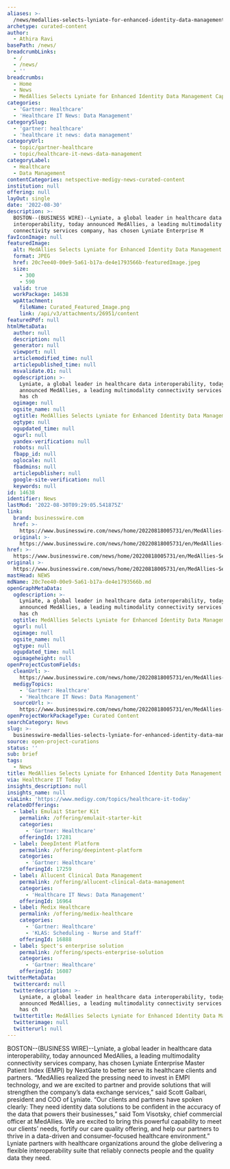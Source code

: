 ```yaml
---
aliases: >-
  /news/medallies-selects-lyniate-for-enhanced-identity-data-management-capabilities
archetype: curated-content
author:
  - Athira Ravi
basePath: /news/
breadcrumbLinks:
  - /
  - /news/
  - ''
breadcrumbs:
  - Home
  - News
  - MedAllies Selects Lyniate for Enhanced Identity Data Management Capabilities
categories:
  - 'Gartner: Healthcare'
  - 'Healthcare IT News: Data Management'
categorySlug:
  - 'gartner: healthcare'
  - 'healthcare it news: data management'
categoryUrl:
  - topic/gartner-healthcare
  - topic/healthcare-it-news-data-management
categoryLabel:
  - Healthcare
  - Data Management
contentCategories: netspective-medigy-news-curated-content
institution: null
offering: null
layOut: single
date: '2022-08-30'
description: >-
  BOSTON--(BUSINESS WIRE)--Lyniate, a global leader in healthcare data
  interoperability, today announced MedAllies, a leading multimodality
  connectivity services company, has chosen Lyniate Enterprise M
favIconImage: null
featuredImage:
  alt: MedAllies Selects Lyniate for Enhanced Identity Data Management Capabilities
  format: JPEG
  href: 20c7ee40-00e9-5a61-b17a-de4e1793566b-featuredImage.jpeg
  size:
    - 300
    - 590
  valid: true
  workPackage: 14638
  wpAttachment:
    fileName: Curated_Featured_Image.png
    link: /api/v3/attachments/26951/content
featuredPdf: null
htmlMetaData:
  author: null
  description: null
  generator: null
  viewport: null
  articlemodified_time: null
  articlepublished_time: null
  msvalidate.01: null
  ogdescription: >-
    Lyniate, a global leader in healthcare data interoperability, today
    announced MedAllies, a leading multimodality connectivity services company,
    has ch
  ogimage: null
  ogsite_name: null
  ogtitle: MedAllies Selects Lyniate for Enhanced Identity Data Management Capabilities
  ogtype: null
  ogupdated_time: null
  ogurl: null
  yandex-verification: null
  robots: null
  fbapp_id: null
  oglocale: null
  fbadmins: null
  articlepublisher: null
  google-site-verification: null
  keywords: null
id: 14638
identifier: News
lastMod: '2022-08-30T09:29:05.541875Z'
link:
  brand: businesswire.com
  href: >-
    https://www.businesswire.com/news/home/20220818005731/en/MedAllies-Selects-Lyniate-for-Enhanced-Identity-Data-Management-Capabilities
  original: >-
    https://www.businesswire.com/news/home/20220818005731/en/MedAllies-Selects-Lyniate-for-Enhanced-Identity-Data-Management-Capabilities
href: >-
  https://www.businesswire.com/news/home/20220818005731/en/MedAllies-Selects-Lyniate-for-Enhanced-Identity-Data-Management-Capabilities
original: >-
  https://www.businesswire.com/news/home/20220818005731/en/MedAllies-Selects-Lyniate-for-Enhanced-Identity-Data-Management-Capabilities
mastHead: NEWS
mdName: 20c7ee40-00e9-5a61-b17a-de4e1793566b.md
openGraphMetaData:
  ogdescription: >-
    Lyniate, a global leader in healthcare data interoperability, today
    announced MedAllies, a leading multimodality connectivity services company,
    has ch
  ogtitle: MedAllies Selects Lyniate for Enhanced Identity Data Management Capabilities
  ogurl: null
  ogimage: null
  ogsite_name: null
  ogtype: null
  ogupdated_time: null
  ogimageheight: null
openProjectCustomFields:
  cleanUrl: >-
    https://www.businesswire.com/news/home/20220818005731/en/MedAllies-Selects-Lyniate-for-Enhanced-Identity-Data-Management-Capabilities
  medigyTopics:
    - 'Gartner: Healthcare'
    - 'Healthcare IT News: Data Management'
  sourceUrl: >-
    https://www.businesswire.com/news/home/20220818005731/en/MedAllies-Selects-Lyniate-for-Enhanced-Identity-Data-Management-Capabilities
openProjectWorkPackageType: Curated Content
searchCategory: News
slug: >-
  businesswire-medallies-selects-lyniate-for-enhanced-identity-data-management-capabilities
source: open-project-curations
status: ''
sub: brief
tags:
  - News
title: MedAllies Selects Lyniate for Enhanced Identity Data Management Capabilities
via: Healthcare IT Today
insights_description: null
insights_name: null
viaLink: 'https://www.medigy.com/topics/healthcare-it-today'
relatedOfferings:
  - label: Emulait Starter Kit
    permalink: /offering/emulait-starter-kit
    categories:
      - 'Gartner: Healthcare'
    offeringId: 17281
  - label: DeepIntent Platform
    permalink: /offering/deepintent-platform
    categories:
      - 'Gartner: Healthcare'
    offeringId: 17259
  - label: Allucent Clinical Data Management
    permalink: /offering/allucent-clinical-data-management
    categories:
      - 'Healthcare IT News: Data Management'
    offeringId: 16964
  - label: Medix Healthcare
    permalink: /offering/medix-healthcare
    categories:
      - 'Gartner: Healthcare'
      - 'KLAS: Scheduling - Nurse and Staff'
    offeringId: 16888
  - label: Spect's enterprise solution
    permalink: /offering/spects-enterprise-solution
    categories:
      - 'Gartner: Healthcare'
    offeringId: 16087
twitterMetaData:
  twittercard: null
  twitterdescription: >-
    Lyniate, a global leader in healthcare data interoperability, today
    announced MedAllies, a leading multimodality connectivity services company,
    has ch
  twittertitle: MedAllies Selects Lyniate for Enhanced Identity Data Management Capabilities
  twitterimage: null
  twitterurl: null
---
```

<p>BOSTON--(BUSINESS WIRE)--Lyniate, a global leader in healthcare data interoperability, today announced MedAllies, a leading multimodality connectivity services company, has chosen Lyniate Enterprise Master Patient Index (EMPI) by NextGate to better serve its healthcare clients and partners.
“MedAllies realized the pressing need to invest in EMPI technology, and we are excited to partner and provide solutions that will strengthen the company’s data exchange services,” said Scott Galbari, president and COO of Lyniate. “Our clients and partners have spoken clearly: They need identity data solutions to be confident in the accuracy of the data that powers their businesses,” said Tom Visotsky, chief commercial officer at MedAllies.
We are excited to bring this powerful capability to meet our clients’ needs, fortify our care quality offering, and help our partners to thrive in a data-driven and consumer-focused healthcare environment.”
Lyniate partners with healthcare organizations around the globe delivering a flexible interoperability suite that reliably connects people and the quality data they need.</p>